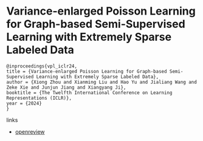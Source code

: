 # Variance-enlarged Poisson Learning for Graph-based Semi-Supervised Learning with Extremely Sparse Labeled Data

```
@inproceedings{vpl_iclr24,
title = {Variance-enlarged Poisson Learning for Graph-based Semi-Supervised Learning with Extremely Sparse Labeled Data},
author = {Xiong Zhou and Xianming Liu and Hao Yu and Jialiang Wang and Zeke Xie and Junjun Jiang and Xiangyang Ji},
booktitle = {The Twelfth International Conference on Learning Representations (ICLR)},
year = {2024}
}
```

links
- [openreview](https://openreview.net/forum?id=yeeVBMDAwy)
